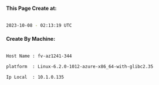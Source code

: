 
   
#### This Page Create at:

```bash

2023-10-08 - 02:13:19 UTC

```

#### Create By Machine:

```bash

Host Name : fv-az1241-344

platform  : Linux-6.2.0-1012-azure-x86_64-with-glibc2.35

Ip Local  : 10.1.0.135

```

